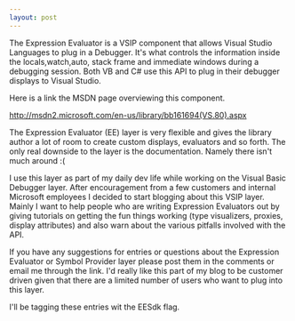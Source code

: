 ```yaml
---
layout: post
---
```

The Expression Evaluator is a VSIP component that allows Visual Studio Languages to plug in a Debugger.  It's what controls the information inside the locals,watch,auto, stack frame and immediate windows during a debugging session.  Both VB and C# use this API to plug in their debugger displays to Visual Studio.

Here is a link the MSDN page overviewing this component.

<http://msdn2.microsoft.com/en-us/library/bb161694(VS.80).aspx>

The Expression Evaluator (EE) layer is very flexible and gives the library author a lot of room to create custom displays, evaluators and so forth.  The only real downside to the layer is the documentation.  Namely there isn't much around :(

I use this layer as part of my daily dev life while working on the Visual Basic Debugger layer.  After encouragement from a few customers and internal Microsoft employees I decided to start blogging about this VSIP layer.  Mainly I want to help people who are writing Expression Evaluators out by giving tutorials on getting the fun things working (type visualizers, proxies, display attributes) and also warn about the various pitfalls involved with the API.

If you have any suggestions for entries or questions about the Expression Evaluator or Symbol Provider layer please post them in the comments or email me through the link.  I'd really like this part of my blog to be customer driven given that there are a limited number of users who want to plug into this layer.

I'll be tagging these entries wit the EESdk flag.

